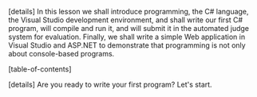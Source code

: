 [details]
In this lesson we shall introduce programming, the C# language, the Visual Studio development environment, and shall write our first C# program, will compile and run it, and will submit it in the automated judge system for evaluation. Finally, we shall write a simple Web application in Visual Studio and ASP.NET to demonstrate that programming is not only about console-based programs.

[table-of-contents]

[details]
Are you ready to write your first program? Let's start.
